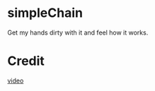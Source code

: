 # simpleChain
Get my hands dirty with it and feel how it works. 

# Credit 
[video](https://www.youtube.com/watch?v=baJYhYsHkLM)
